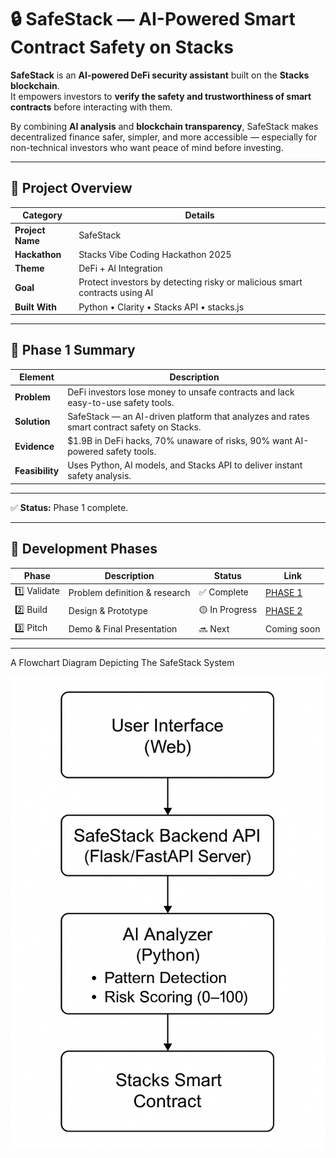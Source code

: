 # 🔒 SafeStack — AI-Powered Smart Contract Safety on Stacks

**SafeStack** is an **AI-powered DeFi security assistant** built on the **Stacks blockchain**.  
It empowers investors to **verify the safety and trustworthiness of smart contracts** before interacting with them.  

By combining **AI analysis** and **blockchain transparency**, SafeStack makes decentralized finance safer, simpler, and more accessible — especially for non-technical investors who want peace of mind before investing.

---

## 🚀 Project Overview

| Category | Details |
|-----------|----------|
| **Project Name** | SafeStack |
| **Hackathon** | Stacks Vibe Coding Hackathon 2025 |
| **Theme** | DeFi + AI Integration |
| **Goal** | Protect investors by detecting risky or malicious smart contracts using AI |
| **Built With** | Python • Clarity • Stacks API • stacks.js |

---

## 🚀 Phase 1 Summary

| Element | Description |
|----------|--------------|
| **Problem** | DeFi investors lose money to unsafe contracts and lack easy-to-use safety tools. |
| **Solution** | SafeStack — an AI-driven platform that analyzes and rates smart contract safety on Stacks. |
| **Evidence** | $1.9B in DeFi hacks, 70% unaware of risks, 90% want AI-powered safety tools. |
| **Feasibility** | Uses Python, AI models, and Stacks API to deliver instant safety analysis. |

---

✅ **Status:** Phase 1 complete.

---

## 🧱 Development Phases

| Phase | Description | Status | Link |
|-------|--------------|--------|------|
| 1️⃣ Validate | Problem definition & research | ✅ Complete | [PHASE 1](./docs/PHASE_1_VALIDATE.md) |
| 2️⃣ Build | Design & Prototype | 🟡 In Progress | [PHASE 2](./docs/PHASE_2_BUILD.md) |
| 3️⃣ Pitch | Demo & Final Presentation | 🔜 Next | Coming soon |

---

A Flowchart Diagram Depicting The SafeStack System

![SafeStack System Flowchart](./assets/A_flowchart_diagram_depicts_the_SafeStack_system_a.png)
